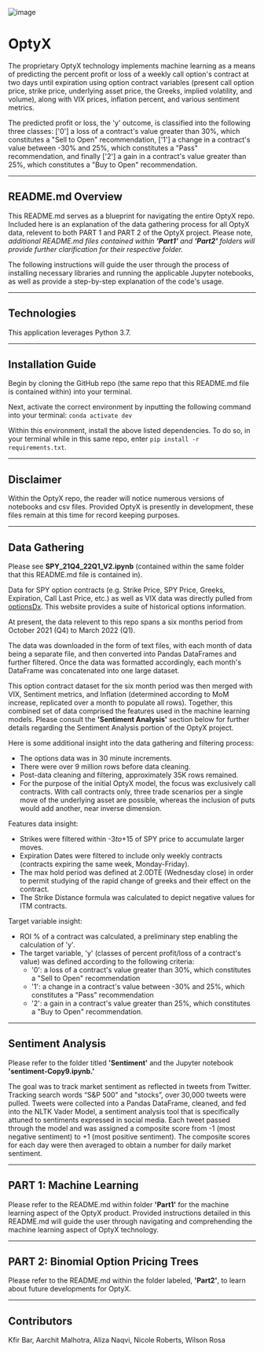 ![image](https://user-images.githubusercontent.com/100783805/178174658-b394e63d-d224-41fc-9e4e-3bbac8edabfd.png)

# __OptyX__

The proprietary OptyX technology implements machine learning as a means of predicting the percent profit or loss of a weekly call option's contract at two days until expiration using option contract variables (present call option price, strike price, underlying asset price, the Greeks, implied volatility, and volume), along with VIX prices, inflation percent, and various sentiment metrics. 

The predicted profit or loss, the 'y' outcome, is classified into the following three classes: ['0'] a loss of a contract's value greater than 30%, which constitutes a "Sell to Open" recommendation, ['1'] a change in a contract's value between -30% and 25%, which constitutes a "Pass" recommendation, and finally ['2'] a gain in a contract's value greater than 25%, which constitutes a "Buy to Open" recommendation.

---

## __README.md Overview__

This README.md serves as a blueprint for navigating the entire OptyX repo. Included here is an explanation of the data gathering process for all OptyX data, relevent to both PART 1 and PART 2 of the OptyX project. Please note, *additional README.md files contained within __'Part1'__ and __'Part2'__ folders will provide further clarification for their respective folder.*

The following instructions will guide the user through the process of installing necessary libraries and running the applicable Jupyter notebooks, as well as provide a step-by-step explanation of the code's usage. 

---

## __Technologies__

This application leverages Python 3.7. 

---

## __Installation Guide__

Begin by cloning the GitHub repo (the same repo that this README.md file is contained within) into your terminal. 

Next, activate the correct environment by inputting the following command into your terminal:
`conda activate dev`

Within this environment, install the above listed dependencies. To do so, in your terminal while in this same repo, enter `pip install -r requirements.txt`.

---

## __Disclaimer__

Within the OptyX repo, the reader will notice numerous versions of notebooks and csv files. Provided OptyX is presently in development, these files remain at this time for record keeping purposes. 

---

## __Data Gathering__ 

Please see **SPY_21Q4_22Q1_V2.ipynb** (contained within the same folder that this README.md file is contained in).

Data for SPY option contracts (e.g. Strike Price, SPY Price, Greeks, Expiration, Call Last Price, etc.) as well as VIX data was directly pulled from [optionsDx](https://www.optionsdx.com/). This website provides a suite of historical options information. 

At present, the data relevent to this repo spans a six months period from October 2021 (Q4) to March 2022 (Q1).

The data was downloaded in the form of text files, with each month of data being a separate file, and then converted into Pandas DataFrames and further filtered. Once the data was formatted accordingly, each month's DataFrame was concatenated into one large dataset. 

This option contract dataset for the six month period was then merged with VIX, Sentiment metrics, and Inflation (determined according to MoM increase, replicated over a month to populate all rows). Together, this combined set of data comprised the features used in the machine learning models. Please consult the __'Sentiment Analysis'__ section below for further details regarding the Sentiment Analysis portion of the OptyX project.

Here is some additional insight into the data gathering and filtering process:

- The options data was in 30 minute increments.
- There were over 9 million rows before data cleaning. 
- Post-data cleaning and filtering, approximately 35K rows remained.
- For the purpose of the initial OptyX model, the focus was exclusively call contracts. With call contracts only, three trade scenarios per a single move of the underlying asset are possible, whereas the inclusion of puts would add another, near inverse dimension.

Features data insight:

- Strikes were filtered within -$3 to +$15 of SPY price to accumulate larger moves.
- Expiration Dates were filtered to include only weekly contracts (contracts expiring the same week, Monday-Friday).
- The max hold period was defined at 2.0DTE (Wednesday close) in order to permit studying of the rapid change of greeks and their effect on the contract.
- The Strike Distance formula was calculated to depict negative values for ITM contracts.

Target variable insight:

- ROI % of a contract was calculated, a preliminary step enabling the calculation of 'y'.
- The target variable, 'y' (classes of percent profit/loss of a contract's value) was defined according to the following criteria: 
    - '0': a loss of a contract's value greater than 30%, which constitutes a "Sell to Open" recommendation
    - '1': a change in a contract's value between -30% and 25%, which constitutes a "Pass" recommendation
    - '2': a gain in a contract's value greater than 25%, which constitutes a "Buy to Open" recommendation.

---

## __Sentiment Analysis__ 

Please refer to the folder titled __'Sentiment'__ and the Jupyter notebook __'sentiment-Copy9.ipynb.'__ 

The goal was to track market sentiment as reflected in tweets from Twitter. Tracking search words “S&P 500" and "stocks”, over 30,000 tweets were pulled. Tweets were collected into a Pandas DataFrame, cleaned, and fed into the NLTK Vader Model, a sentiment analysis tool that is specifically attuned to sentiments expressed in social media. Each tweet passed through the model and was assigned a composite score from -1 (most negative sentiment) to +1 (most positive sentiment). The composite scores for each day were then averaged to obtain a number for daily market sentiment. 

---

## __PART 1: Machine Learning__

Please refer to the README.md within folder **'Part1'** for the machine learning aspect of the OptyX product. Provided instructions detailed in this README.md will guide the user through navigating and comprehending the machine learning aspect of OptyX technology.

---

## __PART 2: Binomial Option Pricing Trees__

Please refer to the README.md within the folder labeled, __'Part2'__, to learn about future developments for OptyX.

---

## __Contributors__

Kfir Bar,
Aarchit Malhotra,
Aliza Naqvi,
Nicole Roberts,
Wilson Rosa
